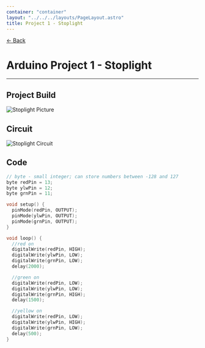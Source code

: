 ```yaml
---
container: "container"
layout: "../../../layouts/PageLayout.astro"
title: Project 1 - Stoplight
---
```


[← Back](/camps/comp-eng/)

# Arduino Project 1 - Stoplight

---

## Project Build

![Stoplight Picture](/assets/img/camp/stoplight.png)

## Circuit

![Stoplight Circuit](/assets/img/camp/stoplight-circuit.png)

## Code

```cpp
// byte - small integer; can store numbers between -128 and 127
byte redPin = 13;
byte ylwPin = 12;
byte grnPin = 11;

void setup() {
  pinMode(redPin, OUTPUT);
  pinMode(ylwPin, OUTPUT);
  pinMode(grnPin, OUTPUT);
}

void loop() {
  //red on
  digitalWrite(redPin, HIGH);
  digitalWrite(ylwPin, LOW);
  digitalWrite(grnPin, LOW);
  delay(2000);

  //green on
  digitalWrite(redPin, LOW);
  digitalWrite(ylwPin, LOW);
  digitalWrite(grnPin, HIGH);
  delay(1500);

  //yellow on
  digitalWrite(redPin, LOW);
  digitalWrite(ylwPin, HIGH);
  digitalWrite(grnPin, LOW);
  delay(500);
}
```